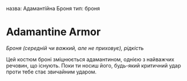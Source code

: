 назва: Адамантійна Броня тип: броня

# Adamantine Armor
_Броня (середній чи важкий, але не приховує), рідкість_

Цей костюм броні зміцнюється адамантином, однією з найважчих речовин, що існують. Поки ти носиш його, будь-який критичний удар проти тебе стає звичайним ударом. 
